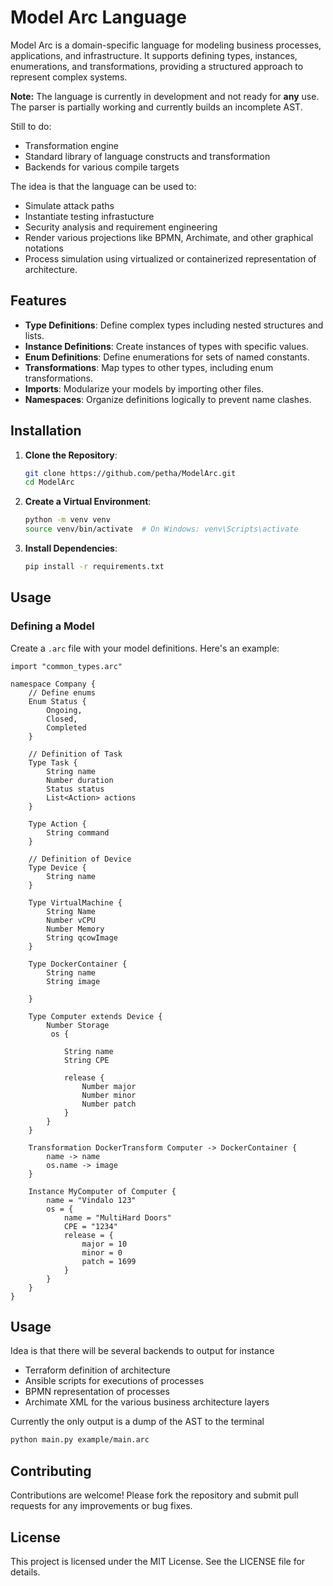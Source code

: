 
# Model Arc Language

Model Arc is a domain-specific language for modeling business processes, applications, and infrastructure. It supports defining types, instances, enumerations, and transformations, providing a structured approach to represent complex systems.


**Note:** The language is currently in development and not ready for **any** use. The parser is partially working and currently builds an incomplete AST.

Still to do:
- Transformation engine 
- Standard library of language constructs and transformation
- Backends for various compile targets


The idea is that the language can be used to:
- Simulate attack paths
- Instantiate testing infrastucture
- Security analysis and requirement engineering
- Render various projections like BPMN, Archimate, and other graphical notations
- Process simulation using virtualized or containerized representation of architecture.


## Features

- **Type Definitions**: Define complex types including nested structures and lists.
- **Instance Definitions**: Create instances of types with specific values.
- **Enum Definitions**: Define enumerations for sets of named constants.
- **Transformations**: Map types to other types, including enum transformations.
- **Imports**: Modularize your models by importing other files.
- **Namespaces**: Organize definitions logically to prevent name clashes.

## Installation

1. **Clone the Repository**:
    ```bash
    git clone https://github.com/petha/ModelArc.git
    cd ModelArc
    ```

2. **Create a Virtual Environment**:
    ```bash
    python -m venv venv
    source venv/bin/activate  # On Windows: venv\Scripts\activate
    ```

3. **Install Dependencies**:
    ```bash
    pip install -r requirements.txt
    ```

## Usage

### Defining a Model

Create a `.arc` file with your model definitions. Here's an example:

```arc
import "common_types.arc"

namespace Company {
    // Define enums
    Enum Status {
        Ongoing,
        Closed,
        Completed
    }

    // Definition of Task
    Type Task {
        String name
        Number duration
        Status status
        List<Action> actions
    }

    Type Action {
        String command
    }

    // Definition of Device
    Type Device {
        String name     
    }

    Type VirtualMachine {
        String Name
        Number vCPU
        Number Memory
        String qcowImage
    }

    Type DockerContainer {
        String name
        String image

    }

    Type Computer extends Device {
        Number Storage
         os {
        
            String name
            String CPE
        
            release {
                Number major
                Number minor
                Number patch
            }
        }
    } 

    Transformation DockerTransform Computer -> DockerContainer {
        name -> name
        os.name -> image 
    }

    Instance MyComputer of Computer {
        name = "Vindalo 123"
        os = {
            name = "MultiHard Doors"
            CPE = "1234"
            release = {
                major = 10
                minor = 0
                patch = 1699
            }
        }
    }
}

```

## Usage 
Idea is that there will be several backends to output for instance
- Terraform definition of architecture 
- Ansible scripts for executions of processes
- BPMN representation of processes 
- Archimate XML for the various business architecture layers 

Currently the only output is a dump of the AST to the terminal

```bash
python main.py example/main.arc   
```

## Contributing
Contributions are welcome! Please fork the repository and submit pull requests for any improvements or bug fixes.

## License
This project is licensed under the MIT License. See the LICENSE file for details.
